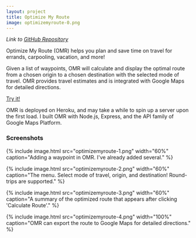 ```yaml
---
layout: project
title: Optimize My Route
image: optimizemyroute-0.png
---
```


*Link to [GitHub Repository](https://github.com/achen88/optimizemyroute)*

Optimize My Route (OMR) helps you plan and save time on travel for errands, carpooling, vacation, and more!

Given a list of waypoints, OMR will calculate and display the optimal route from a chosen origin to a chosen destination with the selected mode of travel. OMR provides travel estimates and is integrated with Google Maps for detailed directions.

[Try it!](http://optimizemyroute.herokuapp.com)


OMR is deployed on Heroku, and may take a while to spin up a server upon the first load. I built OMR with Node.js, Express, and the API family of Google Maps Platform.

### Screenshots
{% include image.html src="optimizemyroute-1.png" width="60%" caption="Adding a waypoint in OMR. I've already added several." %}

{% include image.html src="optimizemyroute-2.png" width="60%" caption="The menu. Select mode of travel, origin, and destination! Round-trips are supported." %}

{% include image.html src="optimizemyroute-3.png" width="60%" caption="A summary of the optimized route that appears after clicking 'Calculate Route'." %}

{% include image.html src="optimizemyroute-4.png" width="100%" caption="OMR can export the route to Google Maps for detailed directions." %}
